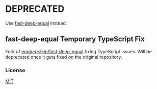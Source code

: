 # DEPRECATED
Use [fast-deep-equal](https://www.npmjs.com/package/fast-deep-equal) instead.

## fast-deep-equal Temporary TypeScript Fix

Fork of [epoberezkin/fast-deep-equal](https://github.com/epoberezkin/fast-deep-equal/) fixing TypeScript issues. Will be deprecated once it gets fixed on the original repository.

### License

[MIT](https://github.com/epoberezkin/fast-deep-equal/blob/master/LICENSE)
